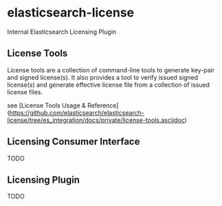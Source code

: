 elasticsearch-license
=====================

Internal Elasticsearch Licensing Plugin

## License Tools

License tools are a collection of command-line tools to generate key-pair and signed license(s). It also provides
a tool to verify issued signed license(s) and generate effective license file from a collection of issued license files.

see [License Tools Usage & Reference] (https://github.com/elasticsearch/elasticsearch-license/tree/es_integration/docs/private/license-tools.asciidoc)

## Licensing Consumer Interface
TODO

## Licensing Plugin
TODO


